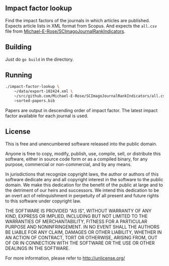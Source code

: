 
## Impact factor lookup

Find the impact factors of the journals in which articles are published.
Expects article lists in XML format from Scopus. And expects the
`all.csv` file from
[Michael-E-Rose/SCImagoJournalRankIndicators](https://github.com/Michael-E-Rose/SCImagoJournalRankIndicators).

## Building

Just do `go build` in the directory.

## Running

```sh
./impact-factor-lookup \
    ~/data/export-102424.xml \
    ~/src/github.com/Michael-E-Rose/SCImagoJournalRankIndicators/all.csv \
    >sorted-papers.bib
```

Papers are output in descending order of impact factor. The latest impact
factor available for each journal is used.

## License

This is free and unencumbered software released into the public domain.

Anyone is free to copy, modify, publish, use, compile, sell, or
distribute this software, either in source code form or as a compiled
binary, for any purpose, commercial or non-commercial, and by any
means.

In jurisdictions that recognize copyright laws, the author or authors
of this software dedicate any and all copyright interest in the
software to the public domain. We make this dedication for the benefit
of the public at large and to the detriment of our heirs and
successors. We intend this dedication to be an overt act of
relinquishment in perpetuity of all present and future rights to this
software under copyright law.

THE SOFTWARE IS PROVIDED "AS IS", WITHOUT WARRANTY OF ANY KIND,
EXPRESS OR IMPLIED, INCLUDING BUT NOT LIMITED TO THE WARRANTIES OF
MERCHANTABILITY, FITNESS FOR A PARTICULAR PURPOSE AND NONINFRINGEMENT.
IN NO EVENT SHALL THE AUTHORS BE LIABLE FOR ANY CLAIM, DAMAGES OR
OTHER LIABILITY, WHETHER IN AN ACTION OF CONTRACT, TORT OR OTHERWISE,
ARISING FROM, OUT OF OR IN CONNECTION WITH THE SOFTWARE OR THE USE OR
OTHER DEALINGS IN THE SOFTWARE.

For more information, please refer to <http://unlicense.org/>

